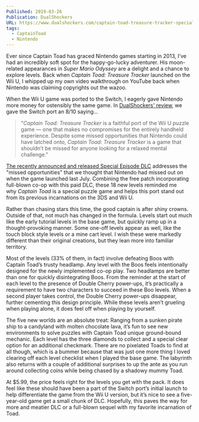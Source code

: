 ```yaml
---
Published: 2019-03-26
Publication: DualShockers
URL: https://www.dualshockers.com/captain-toad-treasure-tracker-special-dlc-switch/
tags:
  - CaptainToad
  - Nintendo
---
```

Ever since Captain Toad has graced Nintendo games starting in 2013, I’ve had an incredibly soft spot for the happy-go-lucky adventurer. His moon-related appearances in _Super Mario Odyssey_ are a delight and a chance to explore levels. Back when _Captain Toad: Treasure Tracker_ launched on the Wii U, I whipped up my own video walkthrough on YouTube back when Nintendo was claiming copyrights out the wazoo.

When the Wii U game was ported to the Switch, I eagerly gave Nintendo more money for ostensibly the same game. In [DualShockers' review](https://www.dualshockers.com/captain-toad-treasure-tracker-nintendo-switch-review/), we gave the Switch port an 8/10 saying...

> "_Captain Toad: Treasure Tracker_ is a faithful port of the Wii U puzzle game — one that makes no compromises for the entirely handheld experience. Despite some missed opportunities that Nintendo could have latched onto, _Captain Toad: Treasure Tracker_ is a game that shouldn’t be missed for anyone looking for a relaxed mental challenge."

[The recently announced and released Special Episode DLC](https://www.dualshockers.com/captain-toad-dlc-switch/) addresses the "missed opportunities" that we thought that Nintendo had missed out on when the game launched last July. Combining the free patch incorporating full-blown co-op with this paid DLC, these 18 new levels reminded me why _Captain Toad_ is a special puzzle game and helps this port stand out from its previous incarnations on the 3DS and Wii U.

Rather than chasing stars this time, the good captain is after shiny crowns. Outside of that, not much has changed in the formula. Levels start out much like the early tutorial levels in the base game, but quickly ramp up in a thought-provoking manner. Some one-off levels appear as well, like the touch block style levels or a mine cart level. I wish these were markedly different than their original creations, but they lean more into familiar territory.

Most of the levels (33% of them, in fact) involve defeating Boos with Captain Toad’s trusty headlamp. Any level with the Boos feels intentionally designed for the newly implemented co-op play. Two headlamps are better than one for quickly disintegrating Boos. From the reminder at the start of each level to the presence of Double Cherry power-ups, it’s practically a requirement to have two characters to succeed in these Boo levels. When a second player takes control, the Double Cherry power-ups disappear, further cementing this design principle. While these levels aren’t grueling when playing alone, it does feel off when playing by yourself.

The five new worlds are an absolute treat: Ranging from a sunken pirate ship to a candyland with molten chocolate lava, it’s fun to see new environments to solve puzzles with Captain Toad unique ground-bound mechanic. Each level has the three diamonds to collect and a special clear option for an additional checkmark. There are no pixelated Toads to find at all though, which is a bummer because that was just one more thing I loved clearing off each level checklist when I played the base game. The labyrinth also returns with a couple of additional surprises to up the ante as you run around collecting coins while being chased by a shadowy mummy Toad.

At $5.99, the price feels right for the levels you get with the pack. It does feel like these should have been a part of the Switch port’s initial launch to help differentiate the game from the Wii U version, but it’s nice to see a five-year-old game get a small chunk of DLC. Hopefully, this paves the way for more and meatier DLC or a full-blown sequel with my favorite incarnation of Toad.